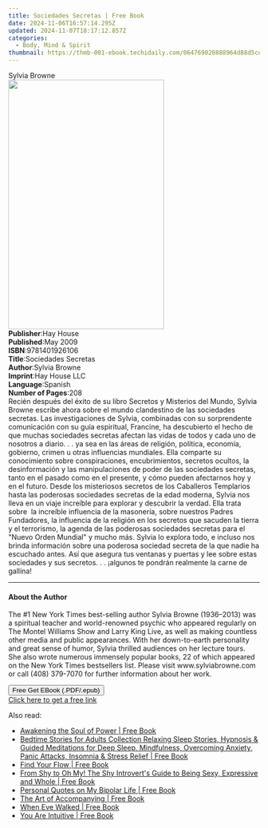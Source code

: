 ```yaml
---
title: Sociedades Secretas | Free Book
date: 2024-11-06T16:57:14.295Z
updated: 2024-11-07T18:17:12.857Z
categories:
  - Body, Mind & Spirit
thumbnail: https://thmb-001-ebook.techidaily.com/064769020888964d88d5cee123ba8c257f7f907022bf7343a8564f96bfcd669b.jpg
---
```

<main id="book-container">
  <div class="flex flex-col">
    <div class="book-brief flex-1 py-6 px-4 sm:p-6 md:py-10 md:px-8">
      <!-- brief-->
      <div class="book-brief-main">Sylvia Browne</div>
    </div>
    <div
      class="book-meta-info flex-1 grid gap-4 col-start-1 col-end-3 row-start-1 sm:mb-6 sm:grid-cols-4 lg:gap-6 lg:col-start-2 lg:row-end-6 lg:row-span-6 lg:mb-0"
    >
      <div
        class="book-meta-info-left place-content-center mt-4 p-4 text-sm leading-6 col-start-2 col-span-2 dark:text-slate-400"
      >
        <img
          class="w-full h-500 object-cover rounded-lg sm:h-255 sm:col-span-2 lg:col-span-full"
          src="https://img-001-ebook.techidaily.com/7082160f76f2e9f9cc1dfbf5fb54260bebcc364059df27181ad5f611321641b9.jpg"
          alt=""
          width="312"
          height="500"
        />
      </div>
      <div
        class="book-meta-info-right mt-2 col-start-1 row-start-2 col-span-3 self-center"
      >
        <!-- meta data  -->
        <div class="flex flex-col px-4 md:px-8">
          <div class="flex-1">
            <strong>Publisher</strong>:<span class="px-2">Hay House</span>
          </div>
          <div class="flex-1">
            <strong>Published</strong>:<span class="px-2">May 2009</span>
          </div>
          <div class="flex-1">
            <strong>ISBN</strong>:<span class="px-2">9781401926106</span>
          </div>
          <div class="flex-1">
            <strong>Title</strong>:<span class="px-2">Sociedades Secretas</span>
          </div>
          <div class="flex-1">
            <strong>Author</strong>:<span class="px-2">Sylvia Browne</span>
          </div>
          <div class="flex-1">
            <strong>Imprint</strong>:<span class="px-2">Hay House LLC</span>
          </div>
          <div class="flex-1">
            <strong>Language</strong>:<span class="px-2">Spanish</span>
          </div>
          <div class="flex-1">
            <strong>Number of Pages</strong>:<span class="px-2">208</span>
          </div>
        </div>
      </div>
    </div>
    <div class="book-description flex-1 py-6 px-4 sm:p-6 md:py-10 md:px-8">
      <div class="book-description-main">
        <div accordion-content="" id="description">
          Recién después del éxito de su libro Secretos y Misterios del Mundo,
          Sylvia Browne escribe ahora sobre el mundo clandestino de las
          sociedades secretas. Las investigaciones de Sylvia, combinadas con su
          sorprendente comunicación con su guía espiritual, Francine, ha
          descubierto el hecho de que muchas sociedades secretas afectan las
          vidas de todos y cada uno de nosotros a diario. . . ya sea en las
          áreas de religión, política, economía, gobierno, crimen u otras
          influencias mundiales. Ella comparte su conocimiento sobre
          conspiraciones, encubrimientos, secretos ocultos, la desinformación y
          las manipulaciones de poder de las sociedades secretas, tanto en el
          pasado como en el presente, y cómo pueden afectarnos hoy y en el
          futuro. Desde los misteriosos secretos de los Caballeros Templarios
          hasta las poderosas sociedades secretas de la edad moderna, Sylvia nos
          lleva en un viaje increíble para explorar y descubrir la verdad. Ella
          trata sobre&nbsp; la increíble influencia de la masonería, sobre
          nuestros Padres Fundadores, la influencia de la religión en los
          secretos que sacuden la tierra y el terrorismo, la agenda de las
          poderosas sociedades secretas para el "Nuevo Orden Mundial" y mucho
          más. Sylvia lo explora todo, e incluso nos brinda información sobre
          una poderosa sociedad secreta de la que nadie ha escuchado antes. Así
          que asegura tus ventanas y puertas y lee sobre estas sociedades y sus
          secretos. . . ¡algunos te pondrán realmente la carne de gallina!
        </div>
        <div class="accordion-fader"></div>
      </div>
    </div>
    <div class="book-excerpts flex-1 py-6 px-4 sm:p-6 md:py-10 md:px-8">
      <!-- excerpts-->
      <div class="book-excerpts-main">
        <hr />
        <h4 class="placeholder placeholder-heading">
          <span>About the Author</span>
        </h4>
        <p>
          The #1 New York Times best-selling author Sylvia Browne (1936–2013)
          was a spiritual teacher and world-renowned psychic who appeared
          regularly on The Montel Williams Show and Larry King Live, as well as
          making countless other media and public appearances. With her
          down-to-earth personality and great sense of humor, Sylvia thrilled
          audiences on her lecture tours. She also wrote numerous immensely
          popular books, 22 of which appeared on the New York Times bestsellers
          list. Please visit www.sylviabrowne.com or call (408) 379-7070 for
          further information about her work.
        </p>
      </div>
    </div>
    <div
      class="book-about-author flex-1 py-6 px-4 sm:p-6 md:py-10 md:px-8"
    ></div>
    <div class="book-free-get flex-1 py-6 px-4 sm:p-6 md:py-10 md:px-8">
      <button
        id="btn-free-get"
        class="bg-blue-500 hover:bg-blue-700 text-white font-bold py-2 px-4 rounded"
      >
        Free Get EBook (.PDF/.epub)
      </button>
      <div id="countdown-display" class="px-2 text-lg mt-2"></div>
      <a
        id="free-link"
        class="hidden bg-blue-500 hover:bg-blue-700 text-white font-bold py-2 px-4 rounded"
        href="https://www.ebooks.com/en-us/book/96317038/sociedades-secretas/sylvia-browne/"
        target="_blank"
        >Click here to get a free link</a
      >
    </div>
    <script>
      let countdownTime = 0;
      let countdownInterval = null;
      document
        .getElementById('btn-free-get')
        .addEventListener('click', startCountdown);
      function startCountdown() {
        countdownTime = new Date().getTime() + 60000 * 3;
        countdownInterval = setInterval(updateCountdown, 1000);
        document.getElementById('btn-free-get').disabled = true;
        document
          .getElementById('btn-free-get')
          .classList.add('bg-gray-500', 'cursor-not-allowed');
      }
      function updateCountdown() {
        let currentTime = new Date().getTime();
        let timeLeft = countdownTime - currentTime;
        let secondsLeft = Math.floor(timeLeft / 1000);
        document.getElementById('countdown-display').innerHTML =
          `Remaining time: ${secondsLeft} seconds.`;
        if (secondsLeft <= 0) {
          clearInterval(countdownInterval);
          document.getElementById('btn-free-get').classList.add('hidden');
          document.getElementById('free-link').classList.remove('hidden');
          document.getElementById('countdown-display').innerHTML = '';
        }
      }
    </script>
  </div>
</main>

<ins class="adsbygoogle"
      style="display:block"
      data-ad-client="ca-pub-7571918770474297"
      data-ad-slot="8358498916"
      data-ad-format="auto"
      data-full-width-responsive="true"></ins>
    

<span class="atpl-alsoreadstyle">Also read:</span>
<div><ul>
<li><a href="https://novels-ebooks.techidaily.com/210107076-9781735059020-awakening-the-soul-of-power/"><u>Awakening the Soul of Power | Free Book</u></a></li>
<li><a href="https://novels-ebooks.techidaily.com/210107532-9781989838785-bedtime-stories-for-adults-collection-relaxing-sleep-stories-hypnosis-guided-meditations-for-deep-sleep-mindfulness-overcoming-anxiety-panic-attacks-insomnia-st/"><u>Bedtime Stories for Adults Collection Relaxing Sleep Stories, Hypnosis & Guided Meditations for Deep Sleep, Mindfulness, Overcoming Anxiety, Panic Attacks, Insomnia & Stress Relief | Free Book</u></a></li>
<li><a href="https://novels-ebooks.techidaily.com/210107396-9781473581326-find-your-flow/"><u>Find Your Flow | Free Book</u></a></li>
<li><a href="https://novels-ebooks.techidaily.com/210107130-9781734719901-from-shy-to-oh-my-the-shy-introverts-guide-to-being-sexy-expressive-and-whole/"><u>From Shy to Oh My! The Shy Introvert's Guide to Being Sexy, Expressive and Whole | Free Book</u></a></li>
<li><a href="https://novels-ebooks.techidaily.com/210107887-9781645319740-personal-quotes-on-my-bipolar-life/"><u>Personal Quotes on My Bipolar Life | Free Book</u></a></li>
<li><a href="https://novels-ebooks.techidaily.com/210107075-9780648695790-the-art-of-accompanying/"><u>The Art of Accompanying | Free Book</u></a></li>
<li><a href="https://novels-ebooks.techidaily.com/210107456-9780994359339-when-eve-walked/"><u>When Eve Walked | Free Book</u></a></li>
<li><a href="https://novels-ebooks.techidaily.com/210108529-9781735471020-you-are-intuitive/"><u>You Are Intuitive | Free Book</u></a></li>
</ul></div>

